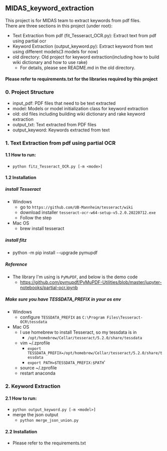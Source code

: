 ## MIDAS_keyword_extraction
This project is for MIDAS team to extract keywords from pdf files.<br>
There are three sections in this project (under root):
- Text Extraction from pdf (fit_Tesseract_OCR.py): Extract text from pdf using partial ocr
- Keyword Extraction (output_keyword.py): Extract keyword from text using different models(3 models for now)
- old directory: Old project for keyword extraction(including how to build wiki dictionary and how to use rake)
  - For details, please see README.md in the old directory.

#### Please refer to requirements.txt for the libraries required by this project

### 0. Project Structure
- input_pdf: PDF files that need to be text extracted
- model: Models or model initialization class for keyword extraction
- old: old files including building wiki dictionary and rake keyword extraction
- output_txt: Text extracted from PDF files
- output_keyword: Keywords extracted from text

### 1. Text Extraction from pdf using partial OCR
#### 1.1 How to run: 
- `python fitz_Tesseract_OCR.py [-m <mode>]`

#### 1.2 Installation 
##### install Tesseract
- Windows
    - go to `https://github.com/UB-Mannheim/tesseract/wiki`
    - download installer `tesseract-ocr-w64-setup-v5.2.0.20220712.exe`
    - Follow the step
- Mac OS
    - brew install tesseract
    
##### install fitz

- python -m pip install --upgrade pymupdf

##### Reference

- The library I'm using is `PyMuPDF`, and below is the demo code
    - https://github.com/pymupdf/PyMuPDF-Utilities/blob/master/jupyter-notebooks/partial-ocr.ipynb
    
##### Make sure you have TESSDATA_PREFIX in your os env

- Windows
    - configure `TESSDATA_PREFIX` as `C:\Program Files\Tesseract-OCR\tessdata`
- Mac OS
    - I use homebrew to install Tesseract, so my tessdata is in
        - `/opt/homebrew/Cellar/tesseract/5.2.0/share/tessdata`
    - vim ~/.zprofile
        - `export TESSDATA_PREFIX=/opt/homebrew/Cellar/tesseract/5.2.0/share/tessdata`
        - `export PATH=$TESSDATA_PREFIX:$PATH`'
    - source ~/.zprofile
    - restart anaconda

### 2. Keyword Extraction
#### 2.1 How to run: 
- `python output_keyword.py [-m <model>]`
- merge the json output
  - `python merge_json_union.py`

#### 2.2 Installation
- Please refer to the requirements.txt